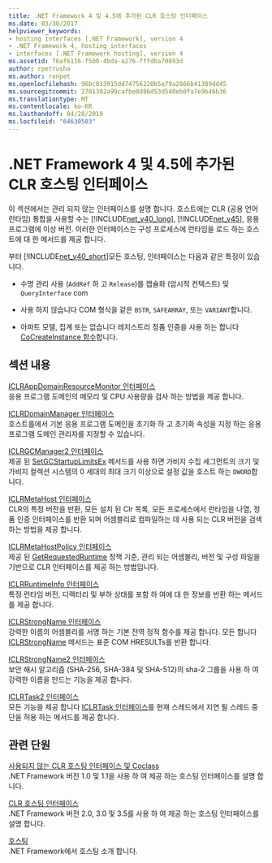 ```yaml
---
title: .NET Framework 4 및 4.5에 추가된 CLR 호스팅 인터페이스
ms.date: 03/30/2017
helpviewer_keywords:
- hosting interfaces [.NET Framework], version 4
- .NET Framework 4, hosting interfaces
- interfaces [.NET Framework hosting], version 4
ms.assetid: f6af6116-f5b0-4bda-a276-fffdba70893d
author: rpetrusha
ms.author: ronpet
ms.openlocfilehash: 96bc833915dd74756220b5e79a2866b41389dd45
ms.sourcegitcommit: 2701302a99cafbe0d86d53d540eb0fa7e9b46b36
ms.translationtype: MT
ms.contentlocale: ko-KR
ms.lasthandoff: 04/28/2019
ms.locfileid: "64630503"
---
```

# <a name="clr-hosting-interfaces-added-in-the-net-framework-4-and-45"></a>.NET Framework 4 및 4.5에 추가된 CLR 호스팅 인터페이스
이 섹션에서는 관리 되지 않는 인터페이스를 설명 합니다. 호스트에는 CLR (공용 언어 런타임) 통합을 사용할 수는 [!INCLUDE[net_v40_long](../../../../includes/net-v40-long-md.md)], [!INCLUDE[net_v45](../../../../includes/net-v45-md.md)], 응용 프로그램에 이상 버전. 이러한 인터페이스는 구성 프로세스에 런타임을 로드 하는 호스트에 대 한 메서드를 제공 합니다.  
  
 부터 [!INCLUDE[net_v40_short](../../../../includes/net-v40-short-md.md)]모든 호스팅, 인터페이스는 다음과 같은 특징이 있습니다.  
  
- 수명 관리 사용 (`AddRef` 하 고 `Release`)를 캡슐화 (암시적 컨텍스트) 및 `QueryInterface` com  
  
- 사용 하지 않습니다 COM 형식을 같은 `BSTR`, `SAFEARRAY`, 또는 `VARIANT`합니다.  
  
- 아파트 모델, 집계 또는 없습니다 레지스트리 정품 인증을 사용 하는 합니다 [CoCreateInstance 함수](https://go.microsoft.com/fwlink/?LinkId=142894)합니다.  
  
## <a name="in-this-section"></a>섹션 내용  
 [ICLRAppDomainResourceMonitor 인터페이스](../../../../docs/framework/unmanaged-api/hosting/iclrappdomainresourcemonitor-interface.md)  
 응용 프로그램 도메인의 메모리 및 CPU 사용량을 검사 하는 방법을 제공 합니다.  
  
 [ICLRDomainManager 인터페이스](../../../../docs/framework/unmanaged-api/hosting/iclrdomainmanager-interface.md)  
 호스트를에서 기본 응용 프로그램 도메인을 초기화 하 고 초기화 속성을 지정 하는 응용 프로그램 도메인 관리자를 지정할 수 있습니다.  
  
 [ICLRGCManager2 인터페이스](../../../../docs/framework/unmanaged-api/hosting/iclrgcmanager2-interface.md)  
 제공 된 [SetGCStartupLimitsEx](../../../../docs/framework/unmanaged-api/hosting/iclrgcmanager2-setgcstartuplimitsex-method.md) 메서드를 사용 하면 가비지 수집 세그먼트의 크기 및 가비지 컬렉션 시스템의 0 세대의 최대 크기 이상으로 설정 값을 호스트 하는 `DWORD`합니다.  
  
 [ICLRMetaHost 인터페이스](../../../../docs/framework/unmanaged-api/hosting/iclrmetahost-interface.md)  
 CLR의 특정 버전을 반환, 모든 설치 된 Clr 목록, 모든 프로세스에서 런타임을 나열, 정품 인증 인터페이스를 반환 되며 어셈블리로 컴파일하는 데 사용 되는 CLR 버전을 검색 하는 방법을 제공 합니다.  
  
 [ICLRMetaHostPolicy 인터페이스](../../../../docs/framework/unmanaged-api/hosting/iclrmetahostpolicy-interface.md)  
 제공 된 [GetRequestedRuntime](../../../../docs/framework/unmanaged-api/hosting/iclrmetahostpolicy-getrequestedruntime-method.md) 정책 기준, 관리 되는 어셈블리, 버전 및 구성 파일을 기반으로 CLR 인터페이스를 제공 하는 방법입니다.  
  
 [ICLRRuntimeInfo 인터페이스](../../../../docs/framework/unmanaged-api/hosting/iclrruntimeinfo-interface.md)  
 특정 런타임 버전, 디렉터리 및 부하 상태를 포함 하 여에 대 한 정보를 반환 하는 메서드를 제공 합니다.  
  
 [ICLRStrongName 인터페이스](../../../../docs/framework/unmanaged-api/hosting/iclrstrongname-interface.md)  
 강력한 이름의 어셈블리를 서명 하는 기본 전역 정적 함수를 제공 합니다. 모든 합니다 [ICLRStrongName](../../../../docs/framework/unmanaged-api/hosting/iclrstrongname-interface.md) 메서드는 표준 COM HRESULTs를 반환 합니다.  
  
 [ICLRStrongName2 인터페이스](../../../../docs/framework/unmanaged-api/hosting/iclrstrongname2-interface.md)  
 보안 해시 알고리즘 (SHA-256, SHA-384 및 SHA-512)의 sha-2 그룹을 사용 하 여 강력한 이름을 만드는 기능을 제공 합니다.  
  
 [ICLRTask2 인터페이스](../../../../docs/framework/unmanaged-api/hosting/iclrtask2-interface.md)  
 모든 기능을 제공 합니다 [ICLRTask 인터페이스](../../../../docs/framework/unmanaged-api/hosting/iclrtask-interface.md)를 현재 스레드에서 지연 될 스레드 중단을 허용 하는 메서드를 제공 합니다.  
  
## <a name="related-sections"></a>관련 단원  
 [사용되지 않는 CLR 호스팅 인터페이스 및 Coclass](../../../../docs/framework/unmanaged-api/hosting/deprecated-clr-hosting-interfaces-and-coclasses.md)  
 .NET Framework 버전 1.0 및 1.1을 사용 하 여 제공 하는 호스팅 인터페이스를 설명 합니다.  
  
 [CLR 호스팅 인터페이스](../../../../docs/framework/unmanaged-api/hosting/clr-hosting-interfaces.md)  
 .NET Framework 버전 2.0, 3.0 및 3.5를 사용 하 여 제공 하는 호스팅 인터페이스를 설명 합니다.  
  
 [호스팅](../../../../docs/framework/unmanaged-api/hosting/index.md)  
 .NET Framework에서 호스팅 소개 합니다.
